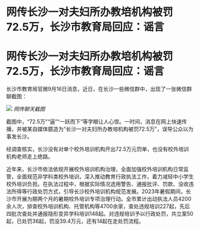 # 网传长沙一对夫妇所办教培机构被罚72.5万，长沙市教育局回应：谣言

# 网传长沙一对夫妇所办教培机构被罚72.5万，长沙市教育局回应：谣言

长沙市教育局官微9月16日消息，近日，在长沙一些微信群中，出现了一张微信群聊截图：

![](https://inews.gtimg.com/om_bt/Ow4WXJg8VrneRHAAYz7B6Tzf8BKJpcGo9HyT1kZN_6nj8AA/1000)
_网传聊天截图_

截图中，“72.5万”“逼”“一跃而下”等字眼让人心惊。一时间，消息在网上快速传播，并被某自媒体臆造为“长沙一对夫妇所办教培机构被罚72.5万”，误导公众以为事发长沙。

经调查核实，长沙没有对单个校外培训机构开出72.5万元罚单，也没有校外培训机构老师走上绝路。

近年来，长沙市依法依规开展校外培训机构治理，全面加强校外培训机构日常监管，全面规范非学科类校外培训，深入推动教育行政执法工作，着力减轻中小学生校外培训负担。在执法过程中，根据实际情况选用警告、通报批评、罚款、没收违法所得等行政处罚方式，引导长沙校外培训机构规范发展。2023年暑假期间，长沙市开展为期两个月的暑期校外培训专项治理行动。全市累计出动执法人员4200余人次，排查校外培训机构、托管机构等4700余家，查处违规培训227起，先后四批次查处并通报隐形变异学科培训148起。对违规培训予以行政处罚，共立案50起，已处罚36起，罚没39.4万元，还有14起在走处罚流程。

